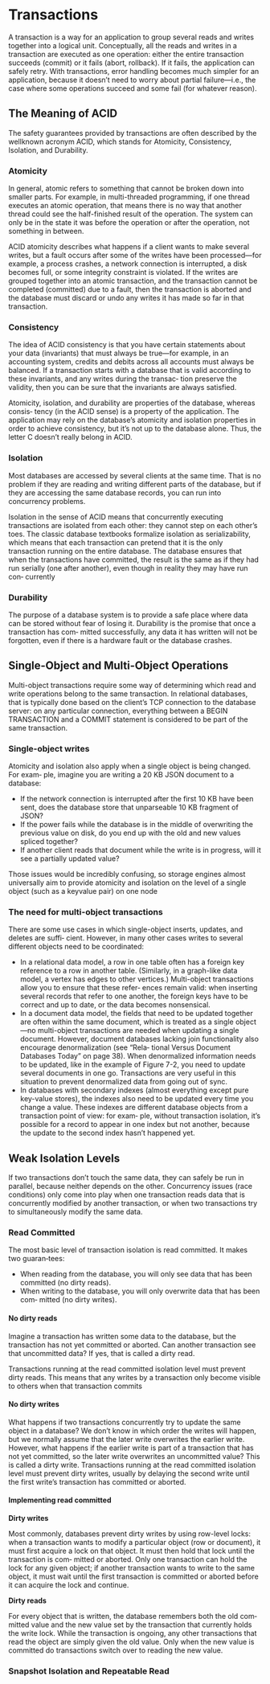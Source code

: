 # Transactions

A transaction is a way for an application to group several reads and writes
together into a logical unit. Conceptually, all the reads and writes in a transaction are
executed as one operation: either the entire transaction succeeds (commit) or it fails
(abort, rollback). If it fails, the application can safely retry. With transactions, error
handling becomes much simpler for an application, because it doesn’t need to worry
about partial failure—i.e., the case where some operations succeed and some fail (for
whatever reason).

## The Meaning of ACID

The safety guarantees provided by transactions are often described by the wellknown acronym ACID, which stands for Atomicity, Consistency, Isolation, and Durability. 

### Atomicity

In general, atomic refers to something that cannot be broken down into smaller parts. For example, in multi-threaded programming, if one thread executes an atomic operation, that means there is no way that another thread could see the half-finished
result of the operation. The system can only be in the state it was before the operation
or after the operation, not something in between.

ACID atomicity describes what happens if a client wants to make several
writes, but a fault occurs after some of the writes have been processed—for example,
a process crashes, a network connection is interrupted, a disk becomes full, or some
integrity constraint is violated. If the writes are grouped together into an atomic
transaction, and the transaction cannot be completed (committed) due to a fault, then
the transaction is aborted and the database must discard or undo any writes it has
made so far in that transaction.

### Consistency

The idea of ACID consistency is that you have certain statements about your data
(invariants) that must always be true—for example, in an accounting system, credits
and debits across all accounts must always be balanced. If a transaction starts with a
database that is valid according to these invariants, and any writes during the transac‐
tion preserve the validity, then you can be sure that the invariants are always satisfied.

Atomicity, isolation, and durability are properties of the database, whereas consis‐
tency (in the ACID sense) is a property of the application. The application may rely
on the database’s atomicity and isolation properties in order to achieve consistency,
but it’s not up to the database alone. Thus, the letter C doesn’t really belong in ACID.

### Isolation

Most databases are accessed by several clients at the same time. That is no problem if
they are reading and writing different parts of the database, but if they are accessing
the same database records, you can run into concurrency problems.

Isolation in the sense of ACID means that concurrently executing transactions are
isolated from each other: they cannot step on each other’s toes. The classic database
textbooks formalize isolation as serializability, which means that each transaction can
pretend that it is the only transaction running on the entire database. The database
ensures that when the transactions have committed, the result is the same as if they
had run serially (one after another), even though in reality they may have run con‐
currently

### Durability

The purpose of a database system is to provide a safe place where data can be stored
without fear of losing it. Durability is the promise that once a transaction has com‐
mitted successfully, any data it has written will not be forgotten, even if there is a
hardware fault or the database crashes.


## Single-Object and Multi-Object Operations

Multi-object transactions require some way of determining which read and write
operations belong to the same transaction. In relational databases, that is typically
done based on the client’s TCP connection to the database server: on any particular
connection, everything between a BEGIN TRANSACTION and a COMMIT statement is
considered to be part of the same transaction.

### Single-object writes

Atomicity and isolation also apply when a single object is being changed. For exam‐
ple, imagine you are writing a 20 KB JSON document to a database:
- If the network connection is interrupted after the first 10 KB have been sent, does
the database store that unparseable 10 KB fragment of JSON?
- If the power fails while the database is in the middle of overwriting the previous
value on disk, do you end up with the old and new values spliced together?
- If another client reads that document while the write is in progress, will it see a
partially updated value?

Those issues would be incredibly confusing, so storage engines almost universally
aim to provide atomicity and isolation on the level of a single object (such as a keyvalue pair) on one node

### The need for multi-object transactions

There are some use cases in which single-object inserts, updates, and deletes are suffi‐
cient. However, in many other cases writes to several different objects need to be
coordinated:
- In a relational data model, a row in one table often has a foreign key reference to
a row in another table. (Similarly, in a graph-like data model, a vertex has edges
to other vertices.) Multi-object transactions allow you to ensure that these refer‐
ences remain valid: when inserting several records that refer to one another, the
foreign keys have to be correct and up to date, or the data becomes nonsensical.
- In a document data model, the fields that need to be updated together are often
within the same document, which is treated as a single object—no multi-object
transactions are needed when updating a single document. However, document
databases lacking join functionality also encourage denormalization (see “Rela‐
tional Versus Document Databases Today” on page 38). When denormalized
information needs to be updated, like in the example of Figure 7-2, you need to
update several documents in one go. Transactions are very useful in this situation
to prevent denormalized data from going out of sync.
- In databases with secondary indexes (almost everything except pure key-value
stores), the indexes also need to be updated every time you change a value. These
indexes are different database objects from a transaction point of view: for exam‐
ple, without transaction isolation, it’s possible for a record to appear in one index
but not another, because the update to the second index hasn’t happened yet.

## Weak Isolation Levels

If two transactions don’t touch the same data, they can safely be run in parallel,
because neither depends on the other. Concurrency issues (race conditions) only
come into play when one transaction reads data that is concurrently modified by
another transaction, or when two transactions try to simultaneously modify the same
data.

### Read Committed

The most basic level of transaction isolation is read committed.
It makes two guaran‐tees:
- When reading from the database, you will only see data that has been committed
(no dirty reads).
- When writing to the database, you will only overwrite data that has been com‐
mitted (no dirty writes).

#### No dirty reads

Imagine a transaction has written some data to the database, but the transaction has
not yet committed or aborted. Can another transaction see that uncommitted data? If
yes, that is called a dirty read.

Transactions running at the read committed isolation level must prevent dirty reads.
This means that any writes by a transaction only become visible to others when that
transaction commits 

#### No dirty writes

What happens if two transactions concurrently try to update the same object in a
database? We don’t know in which order the writes will happen, but we normally
assume that the later write overwrites the earlier write.
However, what happens if the earlier write is part of a transaction that has not yet
committed, so the later write overwrites an uncommitted value? This is called a dirty
write. 
Transactions running at the read committed isolation level must prevent
dirty writes, usually by delaying the second write until the first write’s transaction has
committed or aborted.

#### Implementing read committed

**Dirty writes**

Most commonly, databases prevent dirty writes by using row-level locks: when a
transaction wants to modify a particular object (row or document), it must first
acquire a lock on that object. It must then hold that lock until the transaction is com‐
mitted or aborted. Only one transaction can hold the lock for any given object; if
another transaction wants to write to the same object, it must wait until the first
transaction is committed or aborted before it can acquire the lock and continue.

**Dirty reads**

For every object that is written, the database remembers both the old com‐
mitted value and the new value set by the transaction that currently holds the write
lock. While the transaction is ongoing, any other transactions that read the object are
simply given the old value. Only when the new value is committed do transactions
switch over to reading the new value. 

### Snapshot Isolation and Repeatable Read





